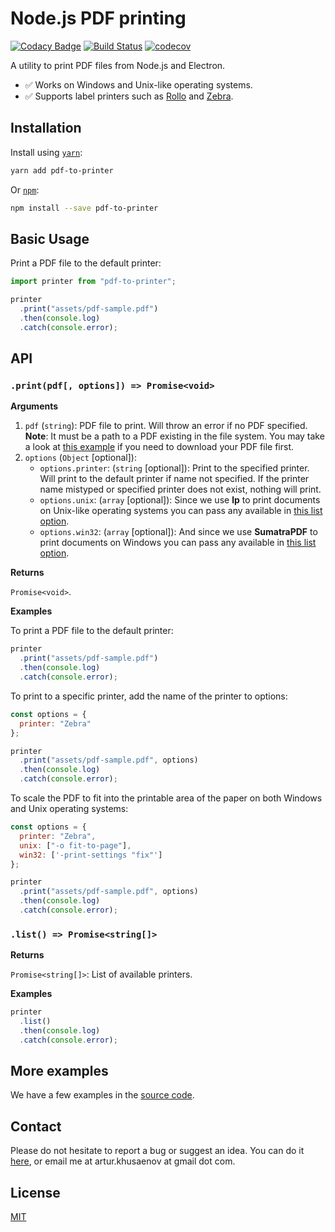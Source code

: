 # Node.js PDF printing

[![Codacy Badge](https://api.codacy.com/project/badge/Grade/12492daabeec4f87851f36616817afc1)](https://app.codacy.com/app/artur.khusaenov/pdf-to-printer?utm_source=github.com&utm_medium=referral&utm_content=artiebits/pdf-to-printer&utm_campaign=Badge_Grade_Dashboard)
[![Build Status](https://api.cirrus-ci.com/github/artiebits/pdf-to-printer.svg)](https://cirrus-ci.com/github/artiebits/pdf-to-printer) [![codecov](https://codecov.io/gh/artiebits/pdf-to-printer/branch/master/graph/badge.svg)](https://codecov.io/gh/artiebits/pdf-to-printer)

A utility to print PDF files from Node.js and Electron.

* ✅ Works on Windows and Unix-like operating systems.
* ✅ Supports label printers such as [Rollo](https://www.rolloprinter.com/) and [Zebra](https://www.zebra.com/us/en/products/printers.html).

## Installation

Install using [`yarn`](https://yarnpkg.com/):

```bash
yarn add pdf-to-printer
```

Or [`npm`](https://www.npmjs.com/):

```bash
npm install --save pdf-to-printer
```

## Basic Usage

Print a PDF file to the default printer:

```javascript
import printer from "pdf-to-printer";

printer
  .print("assets/pdf-sample.pdf")
  .then(console.log)
  .catch(console.error);
```

## API

### `.print(pdf[, options]) => Promise<void>`

**Arguments**

1. `pdf` (`string`): PDF file to print. Will throw an error if no PDF specified. **Note**: It must be a path to a PDF existing in the file system.
You may take a look at [this example](/examples/express-server) if you need to download your PDF file first.
2. `options` (`Object` [optional]):
   - `options.printer`: (`string` [optional]): Print to the specified printer. Will print to the default printer if name not specified. If the printer name mistyped or specified printer does not exist, nothing will print.
   - `options.unix`: (`array` [optional]):  Since we use **lp** to print documents on Unix-like operating systems you can pass any available in [this list option](https://www.computerhope.com/unix/ulp.htm).
   - `options.win32`: (`array` [optional]): And since we use **SumatraPDF** to print documents on Windows you can pass any available in [this list option](https://www.sumatrapdfreader.org/docs/Command-line-arguments.html).

**Returns**

`Promise<void>`.

**Examples**

To print a PDF file to the default printer:

```javascript
printer
  .print("assets/pdf-sample.pdf")
  .then(console.log)
  .catch(console.error);
```

To print to a specific printer, add the name of the printer to options:

```javascript
const options = {
  printer: "Zebra"
};

printer
  .print("assets/pdf-sample.pdf", options)
  .then(console.log)
  .catch(console.error);
```

To scale the PDF to fit into the printable area of the paper on both Windows and Unix operating systems:

```javascript
const options = {
  printer: "Zebra",
  unix: ["-o fit-to-page"],
  win32: ['-print-settings "fix"']
};

printer
  .print("assets/pdf-sample.pdf", options)
  .then(console.log)
  .catch(console.error);
```

### `.list() => Promise<string[]>`

**Returns**

`Promise<string[]>`: List of available printers.

**Examples**

```javascript
printer
  .list()
  .then(console.log)
  .catch(console.error);
```

## More examples

We have a few examples in the [source code](/examples).

## Contact

Please do not hesitate to report a bug or suggest an idea. You can do it [here](https://github.com/artiebits/pdf-to-printer/issues/new/choose), or email me at artur.khusaenov at gmail dot com.

## License

[MIT](LICENSE)
